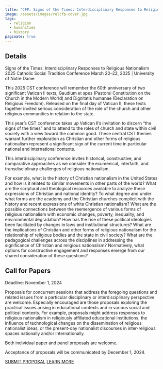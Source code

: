 ```yaml
---
title: "CFP: Signs of the Times: Interdisciplinary Responses to Religious Nationalism"
image: /assets/images/relcfp-cover.jpg
tags:
  - religion
  - humanities
  - history
paginate: true   
---
```

## Details 

Signs of the Times: Interdisciplinary Responses to Religious Nationalism
2025 Catholic Social Tradition Conference 
March 20–22, 2025 | University of Notre Dame

This 2025 CST conference will remember the 60th anniversary of two significant Vatican II texts, Gaudium et spes (Pastoral Constitution on the Church in the Modern World) and Dignitatis humanae (Declaration on Religious Freedom). Released on the final day of Vatican II, these texts together invited serious consideration of the role of the church and other religious communities in relation to the state.

This year’s CST conference takes up Vatican II’s invitation to discern “the signs of the times” and to attend to the roles of church and state within civil society with a view toward the common good. These central CST themes warrant further exploration as Christian and other forms of religious nationalism represent a significant sign of the current time in particular national and international contexts.

This interdisciplinary conference invites historical, constructive, and comparative approaches as we consider the ecumenical, interfaith, and transdisciplinary challenges of religious nationalism.

For example, what is the history of Christian nationalism in the United States and how is it related to similar movements in other parts of the world? What are the scriptural and theological resources available to analyze these expressions of Christian and national identity? To what degree and under what forms are the academy and the Christian churches complicit with the history and recent expressions of white Christian nationalism? What are the possible connections between the reemergence of various forms of religious nationalism with economic changes, poverty, inequality, and environmental degradation? How has the rise of these political ideologies been facilitated by changes in laws and institutional structures? What are the implications of Christian and other forms of religious nationalism for the relationship of religious bodies and the state in civil society? What are the pedagogical challenges across the disciplines in addressing the significance of Christian and religious nationalism? Normatively, what options for constructive engagement and responses emerge from our shared consideration of these questions?

## Call for Papers
Deadline: November 1, 2024

Proposals for concurrent sessions that address the foregoing questions and related issues from a particular disciplinary or interdisciplinary perspective are welcome. Especially encouraged are those proposals exploring the practical issues arising in educational contexts and in various social and political contexts. For example, proposals might address responses to religious nationalism in religiously affiliated educational institutions, the influence of technological changes on the dissemination of religious nationalist ideas, or the present-day nationalist discourses in inter-religious spaces nationally and/or internationally.

Both individual paper and panel proposals are welcome.

Acceptance of proposals will be communicated by December 1, 2024.

[SUBMIT PROPOSAL](https://docs.google.com/forms/d/e/1FAIpQLSdVO4m8SXiNbWzpZFa00uL4bSjM5j2QB94Ah7pqsQ_PFhN6ag/viewform)
[LEARN MORE](https://socialconcerns.nd.edu/cst2025/)